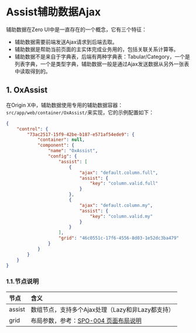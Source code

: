 # Assist辅助数据Ajax

辅助数据在Zero UI中是一直存在的一个概念，它有三个特征：

* 辅助数据需要前端发送Ajax请求到后端去取。
* 辅助数据是帮助当前页面的主实体完成业务用的，包括关联关系计算等。
* 辅助数据不是来自于字典表，后端有两种字典表：Tabular/Category，一个是列表字典，一个是类型字典，辅助数据一般是通过Ajax发送数据从另外一张表中读取得到的。

## 1. OxAssist

在Origin X中，辅助数据使用专用的辅助数据容器：`src/app/web/container/OxAssist/`来实现，它的示例配置如下：

```json
{
    "control": {
        "73ac2517-15f9-42be-b187-e571af54ede9": {
            "container": null,
            "component": {
                "name": "OxAssist",
                "config": {
                    "assist": [
                        {
                            "ajax": "default.column.full",
                            "assist": {
                                "key": "column.valid.full"
                            }
                        },
                        {
                            "ajax": "default.column.my",
                            "assist": {
                                "key": "column.valid.my"
                            }
                        }
                    ],
                    "grid": "46c0551c-17f6-4556-8d03-1e52dc3ba479"
                }
            }
        }
    }
}
```

### 1.1.节点说明

| 节点 | 含义 |
| :--- | :--- |
| assist | 数组节点，支持多个Ajax处理（Lazy和非Lazy都支持） |
| grid | 布局参数，参考：[SPO-004 页面布局说明](/specification/3-origin-xgui-fan/spo-004-ye-mian-bu-ju-shuo-ming.md) |



